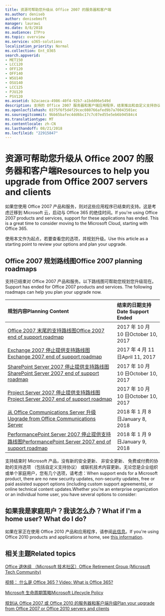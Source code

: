 ```yaml
---
title: 资源可帮助您升级从 Office 2007 的服务器和客户端
ms.author: deniseb
author: denisebmsft
manager: laurawi
ms.date: 8/8/2018
ms.audience: ITPro
ms.topic: overview
ms.service: o365-solutions
localization_priority: Normal
ms.collection: Ent_O365
search.appverid:
- MET150
- LCC120
- OFF120
- OFF140
- WSU140
- OSU140
- LCC125
- PJU120
- PSV120
ms.assetid: b2acaeca-4986-40f4-92b7-a1bdd06e549d
description: 支持的 Office 2007 服务器和客户端应用程序，结束推出和自定义支持协议不可用。使用本文启动现在规划您的升级。
ms.openlocfilehash: 0375f6f5d4f29cec080766afed9b7a70043501ec
ms.sourcegitcommit: 9bb65bafec4dd6bc17c7c07ed55e5eb6b94584c4
ms.translationtype: MT
ms.contentlocale: zh-CN
ms.lasthandoff: 08/21/2018
ms.locfileid: "22915847"
---
```

# <a name="resources-to-help-you-upgrade-from-office-2007-servers-and-clients"></a><span data-ttu-id="45ccc-104">资源可帮助您升级从 Office 2007 的服务器和客户端</span><span class="sxs-lookup"><span data-stu-id="45ccc-104">Resources to help you upgrade from Office 2007 servers and clients</span></span>

<span data-ttu-id="45ccc-p102">如果您使用 Office 2007 产品和服务，则对这些应用程序已结束的支持。这是考虑迁移到 Microsoft 云，启动与 Office 365 的绝佳时间。</span><span class="sxs-lookup"><span data-stu-id="45ccc-p102">If you're using Office 2007 products and services, support for these applications has ended. This is a great time to consider moving to the Microsoft Cloud, starting with Office 365.</span></span>
  
<span data-ttu-id="45ccc-107">使用本文作为起点，若要查看您的选项，并规划升级。</span><span class="sxs-lookup"><span data-stu-id="45ccc-107">Use this article as a starting point to review your options and plan your upgrade.</span></span>
      
## <a name="office-2007-planning-roadmaps"></a><span data-ttu-id="45ccc-108">Office 2007 规划路线图</span><span class="sxs-lookup"><span data-stu-id="45ccc-108">Office 2007 planning roadmaps</span></span>
  
<span data-ttu-id="45ccc-p103">支持已结束对 Office 2007 产品和服务。以下路线图可帮助您规划您升级现在。</span><span class="sxs-lookup"><span data-stu-id="45ccc-p103">Support has ended for Office 2007 products and services. The following roadmaps can help you plan your upgrade now.</span></span>

|<span data-ttu-id="45ccc-111">**规划内容**</span><span class="sxs-lookup"><span data-stu-id="45ccc-111">**Planning Content**</span></span>|<span data-ttu-id="45ccc-112">**结束的日期支持**</span><span class="sxs-lookup"><span data-stu-id="45ccc-112">**Date Support Ended**</span></span>|
|:-----|:-----|
|[<span data-ttu-id="45ccc-113">Office 2007 末尾的支持路线图</span><span class="sxs-lookup"><span data-stu-id="45ccc-113">Office 2007 end of support roadmap</span></span>](https://docs.microsoft.com/DeployOffice/office-2007-end-support-roadmap) <br/> |<span data-ttu-id="45ccc-114">2017 年 10 月 10 日</span><span class="sxs-lookup"><span data-stu-id="45ccc-114">October 10, 2017</span></span>  <br/> |
|[<span data-ttu-id="45ccc-115">Exchange 2007 停止提供支持路线图</span><span class="sxs-lookup"><span data-stu-id="45ccc-115">Exchange 2007 end of support roadmap</span></span>](exchange-2007-end-of-support.md) <br/> |<span data-ttu-id="45ccc-116">2017 年 4 月 11 日</span><span class="sxs-lookup"><span data-stu-id="45ccc-116">April 11, 2017</span></span>  <br/> |
|[<span data-ttu-id="45ccc-117">SharePoint Server 2007 停止提供支持路线图</span><span class="sxs-lookup"><span data-stu-id="45ccc-117">SharePoint Server 2007 end of support roadmap</span></span>](sharepoint-2007-end-of-support.md) <br/> |<span data-ttu-id="45ccc-118">2017 年 10 月 10 日</span><span class="sxs-lookup"><span data-stu-id="45ccc-118">October 10, 2017</span></span>  <br/> |
|[<span data-ttu-id="45ccc-119">Project Server 2007 停止提供支持路线图</span><span class="sxs-lookup"><span data-stu-id="45ccc-119">Project Server 2007 end of support roadmap</span></span>](project-server-2007-end-of-support.md) <br/> |<span data-ttu-id="45ccc-120">2017 年 10 月 10 日</span><span class="sxs-lookup"><span data-stu-id="45ccc-120">October 10, 2017</span></span>  <br/> |
|[<span data-ttu-id="45ccc-121">从 Office Communications Server 升级</span><span class="sxs-lookup"><span data-stu-id="45ccc-121">Upgrade from Office Communications Server</span></span>](/Skype/SfbServer/plan-your-deployment/upgrade.md) <br/> |<span data-ttu-id="45ccc-122">2018 年 1 月 8 日</span><span class="sxs-lookup"><span data-stu-id="45ccc-122">January 8, 2018</span></span>  <br/> |
|[<span data-ttu-id="45ccc-123">PerformancePoint Server 2007 停止提供支持路线图</span><span class="sxs-lookup"><span data-stu-id="45ccc-123">PerformancePoint Server 2007 end of support roadmap</span></span>](pps-2007-end-of-support.md) <br/> |<span data-ttu-id="45ccc-124">2018 年 1 月 9 日</span><span class="sxs-lookup"><span data-stu-id="45ccc-124">January 9, 2018</span></span>  <br/> |
   
<span data-ttu-id="45ccc-125">支持结束时 Microsoft 产品，没有新的安全更新、 非安全更新、 免费或付费的协助的支持选项 （包括自定义支持协议） 或联机技术内容更新。无论您是企业组织或单个家庭用户，您有几个选项，请考虑：</span><span class="sxs-lookup"><span data-stu-id="45ccc-125">When support ends for a Microsoft product, there are no new security updates, non-security updates, free or paid assisted support options (including custom support agreements), or online technical content updates.Whether you're an enterprise organization or an individual home user, you have several options to consider:</span></span>

## <a name="what-if-im-a-home-user-what-do-i-do"></a><span data-ttu-id="45ccc-p104">如果我是家庭用户？我该怎么办？</span><span class="sxs-lookup"><span data-stu-id="45ccc-p104">What if I'm a home user? What do I do?</span></span>

<span data-ttu-id="45ccc-128">如果在家正在使用 Office 2010 产品和应用程序，请参阅[此信息](plan-upgrade-previous-versions-office.md#im-a-home-user-what-do-i-do)。</span><span class="sxs-lookup"><span data-stu-id="45ccc-128">If you're using Office 2010 products and applications at home, see [this information](plan-upgrade-previous-versions-office.md#im-a-home-user-what-do-i-do).</span></span>
     
## <a name="related-topics"></a><span data-ttu-id="45ccc-129">相关主题</span><span class="sxs-lookup"><span data-stu-id="45ccc-129">Related topics</span></span>

[<span data-ttu-id="45ccc-130">Office 退休组 （Microsoft 技术社区）</span><span class="sxs-lookup"><span data-stu-id="45ccc-130">Office Retirement Group (Microsoft Tech Community)</span></span>](https://go.microsoft.com/fwlink/?linkid=842065)
  
[<span data-ttu-id="45ccc-131">视频： 什么是 Office 365？</span><span class="sxs-lookup"><span data-stu-id="45ccc-131">Video: What is Office 365?</span></span>](https://support.office.com/article/847caf12-2589-452c-8aca-1c009797678b.aspx)
  
[<span data-ttu-id="45ccc-132">Microsoft 生命周期策略</span><span class="sxs-lookup"><span data-stu-id="45ccc-132">Microsoft Lifecycle Policy</span></span>](https://go.microsoft.com/fwlink/?linkid=865200)

[<span data-ttu-id="45ccc-133">规划从 Office 2007 或 Office 2010 的服务器和客户端升级</span><span class="sxs-lookup"><span data-stu-id="45ccc-133">Plan your upgrade from Office 2007 or Office 2010 servers and clients</span></span>](plan-upgrade-previous-versions-office.md)
  

